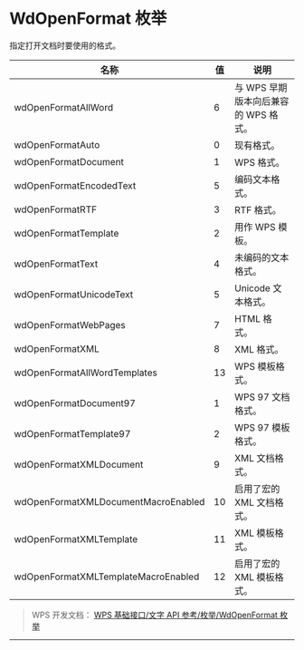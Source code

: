 # WdOpenFormat 枚举

指定打开文档时要使用的格式。

| 名称                                | 值  | 说明                                 |
|-------------------------------------|-----|--------------------------------------|
| wdOpenFormatAllWord                 | 6   | 与 WPS 早期版本向后兼容的 WPS 格式。 |
| wdOpenFormatAuto                    | 0   | 现有格式。                           |
| wdOpenFormatDocument                | 1   | WPS 格式。                           |
| wdOpenFormatEncodedText             | 5   | 编码文本格式。                       |
| wdOpenFormatRTF                     | 3   | RTF 格式。                           |
| wdOpenFormatTemplate                | 2   | 用作 WPS 模板。                      |
| wdOpenFormatText                    | 4   | 未编码的文本格式。                   |
| wdOpenFormatUnicodeText             | 5   | Unicode 文本格式。                   |
| wdOpenFormatWebPages                | 7   | HTML 格式。                          |
| wdOpenFormatXML                     | 8   | XML 格式。                           |
| wdOpenFormatAllWordTemplates        | 13  | WPS 模板格式。                       |
| wdOpenFormatDocument97              | 1   | WPS 97 文档格式。                    |
| wdOpenFormatTemplate97              | 2   | WPS 97 模板格式。                    |
| wdOpenFormatXMLDocument             | 9   | XML 文档格式。                       |
| wdOpenFormatXMLDocumentMacroEnabled | 10  | 启用了宏的 XML 文档格式。            |
| wdOpenFormatXMLTemplate             | 11  | XML 模板格式。                       |
| wdOpenFormatXMLTemplateMacroEnabled | 12  | 启用了宏的 XML 模板格式。            |

> WPS 开发文档： [WPS 基础接口/文字 API 参考/枚举/WdOpenFormat 枚举](https://qn.cache.wpscdn.cn/encs/doc/office_v19/topics/WPS%20%E5%9F%BA%E7%A1%80%E6%8E%A5%E5%8F%A3/%E6%96%87%E5%AD%97%20API%20%E5%8F%82%E8%80%83/%E6%9E%9A%E4%B8%BE/WdOpenFormat%20%E6%9E%9A%E4%B8%BE.html)

------------------------------------------------------------------------
